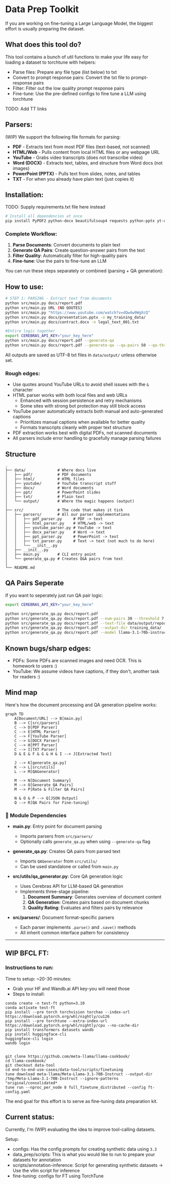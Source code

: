 # Data Prep Toolkit

If you are working on fine-tuning a Large Language Model, the biggest effort is usually preparing the dataset. 

## What does this tool do?

This tool contains a bunch of util functions to make your life easy for loading a dataset to torchtune with helpers:
- Parse files: Prepare any file type (list below) to txt
- Convert to prompt response pairs: Convert the txt file to prompt-response pairs
- Filter: Filter out the low quality prompt response pairs
- Fine-tune: Use the pre-defined configs to fine tune a LLM using torchtune

TODO: Add TT links

## Parsers:

(WIP) We support the following file formats for parsing:

- **PDF** - Extracts text from most PDF files (text-based, not scanned)
- **HTML/Web** - Pulls content from local HTML files or any webpage URL
- **YouTube** - Grabs video transcripts (does not transcribe video)
- **Word (DOCX)** - Extracts text, tables, and structure from Word docs (not images)
- **PowerPoint (PPTX)** - Pulls text from slides, notes, and tables
- **TXT** - For when you already have plain text (just copies it)

## Installation:

TODO: Supply requirements.txt file here instead

```bash
# Install all dependencies at once
pip install PyPDF2 python-docx beautifulsoup4 requests python-pptx yt-dlp youtube-transcript-api
```

### Complete Workflow:

1. **Parse Documents**: Convert documents to plain text
2. **Generate QA Pairs**: Create question-answer pairs from the text
3. **Filter Quality**: Automatically filter for high-quality pairs
4. **Fine-tune**: Use the pairs to fine-tune an LLM

You can run these steps separately or combined (parsing + QA generation):

## How to use:

```bash
# STEP 1: PARSING - Extract text from documents
python src/main.py docs/report.pdf
python src/main.py URL (NO QOUTES)
python src/main.py "https://www.youtube.com/watch?v=dQw4w9WgXcQ"
python src/main.py docs/presentation.pptx -o my_training_data/
python src/main.py docs/contract.docx -n legal_text_001.txt
```

```bash
#Entire logic together
export CEREBRAS_API_KEY="your_key_here"
python src/main.py docs/report.pdf --generate-qa
python src/main.py docs/report.pdf --generate-qa --qa-pairs 50 --qa-threshold 8.0 --qa-model "llama-3.1-70b"
```

All outputs are saved as UTF-8 txt files in `data/output/` unless otherwise set.

### Rough edges:

- Use quotes around YouTube URLs to avoid shell issues with the `&` character
- HTML parser works with both local files and web URLs
  - Enhanced with session persistence and retry mechanisms
  - Some sites with strong bot protection may still block access
- YouTube parser automatically extracts both manual and auto-generated captions
  - Prioritizes manual captions when available for better quality
  - Formats transcripts cleanly with proper text structure
- PDF extraction works best with digital PDFs, not scanned documents
- All parsers include error handling to gracefully manage parsing failures

## Structure

```
.
├── data/              # Where docs live
│   ├── pdf/           # PDF documents 
│   ├── html/          # HTML files
│   ├── youtube/       # YouTube transcript stuff
│   ├── docx/          # Word documents
│   ├── ppt/           # PowerPoint slides
│   ├── txt/           # Plain text
│   └── output/        # Where the magic happens (output)
│
├── src/               # The code that makes it tick
│   ├── parsers/       # All our parser implementations
│   │   ├── pdf_parser.py     # PDF -> text
│   │   ├── html_parser.py    # HTML/web -> text
│   │   ├── youtube_parser.py # YouTube -> text
│   │   ├── docx_parser.py    # Word -> text
│   │   ├── ppt_parser.py     # PowerPoint -> text
│   │   ├── txt_parser.py     # Text -> text (not much to do here)
│   │   └── __init__.py
│   ├── __init__.py
│   ├── main.py        # CLI entry point
│   └── generate_qa.py # Creates Q&A pairs from text
│
└── README.md
```

## QA Pairs Seperate

If you want to seperately just run QA pair logic:

```bash
export CEREBRAS_API_KEY="your_key_here"

python src/generate_qa.py docs/report.pdf
python src/generate_qa.py docs/report.pdf --num-pairs 30 --threshold 7.0
python src/generate_qa.py docs/report.pdf --text-file data/output/report.txt
python src/generate_qa.py docs/report.pdf --output-dir training_data/
python src/generate_qa.py docs/report.pdf --model llama-3.1-70b-instruct
```

## Known bugs/sharp edges:

- PDFs: Some PDFs are scanned images and need OCR. This is homework to users :)
- YouTube: We assume videos have captions, if they don't, another task for readers :)

## Mind map

Here's how the document processing and QA generation pipeline works:

```mermaid
graph TD
    A[Document/URL] --> B[main.py]
    B --> C[src/parsers]
    C --> D[PDF Parser]
    C --> E[HTML Parser]
    C --> F[YouTube Parser]
    C --> G[DOCX Parser]
    C --> H[PPT Parser]
    C --> I[TXT Parser]
    D & E & F & G & H & I --> J[Extracted Text]
    
    J --> K[generate_qa.py]
    K --> L[src/utils]
    L --> M[QAGenerator]
    
    M --> N[Document Summary]
    M --> O[Generate QA Pairs]
    M --> P[Rate & Filter QA Pairs]
    
    N & O & P --> Q[JSON Output]
    Q --> R[QA Pairs for Fine-tuning]
```

### 📄 Module Dependencies

- **main.py**: Entry point for document parsing
  - Imports parsers from `src/parsers/`
  - Optionally calls `generate_qa.py` when using `--generate-qa` flag
  
- **generate_qa.py**: Creates QA pairs from parsed text
  - Imports `QAGenerator` from `src/utils/`
  - Can be used standalone or called from `main.py`
  
- **src/utils/qa_generator.py**: Core QA generation logic
  - Uses Cerebras API for LLM-based QA generation
  - Implements three-stage pipeline:
    1. **Document Summary**: Generates overview of document content
    2. **QA Generation**: Creates pairs based on document chunks
    3. **Quality Rating**: Evaluates and filters pairs by relevance
  
- **src/parsers/**: Document format-specific parsers
  - Each parser implements `.parse()` and `.save()` methods
  - All inherit common interface pattern for consistency

--------

## WIP BFCL FT:

### Instructions to run:

Time to setup: ~20-30 minutes:
- Grab your HF and Wandb.ai API key-you will need those
- Steps to install:

 ```
conda create -n test-ft python=3.10
conda activate test-ft
pip install --pre torch torchvision torchao --index-url https://download.pytorch.org/whl/nightly/cu126
pip install --pre torchtune --extra-index-url https://download.pytorch.org/whl/nightly/cpu --no-cache-dir
pip install transformers datasets wandb
pip install huggingface-cli
huggingface-cli login
wandb login


git clone https://github.com/meta-llama/llama-cookbook/
cd llama-cookbook/
git checkout data-tool
cd end-to-end-use-cases/data-tool/scripts/finetuning
tune download meta-llama/Meta-Llama-3.1-70B-Instruct --output-dir /tmp/Meta-Llama-3.1-70B-Instruct --ignore-patterns "original/consolidated*
tune run --nproc_per_node 8 full_finetune_distributed --config ft-config.yaml
 ```

The end goal for this effort is to serve as fine-tuning data preparation kit.

## Current status:

Currently, I'm (WIP) evaluating the idea to improve tool-calling datasets. 

Setup:
- configs: Has the config prompts for creating synthetic data using `3.3`
- data_prep/scripts: This is what you would like to run to prepare your datasets for annotation
- scripts/annotation-inference: Script for generating synthetic datasets -> Use the vllm script for inference
- fine-tuning: configs for FT using TorchTune
